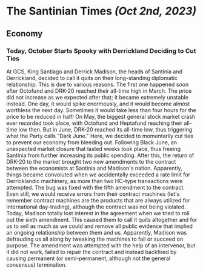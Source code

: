 # The Santinian Times _(Oct 2nd, 2023)_

## Economy

### Today, October Starts Spooky with Derrickland Deciding to Cut Ties

At GCS, King Santiago and Derrick Madison, the heads of Santinia and Derrickland, decided to call it quits on their long-standing
diplomatic relationship. This is due to various reasons. The first one happened soon after Octofund and DRK-20 reached their
all-time high in March. The price did not increase as we expected after that; it became extremely unstable instead. One day, it
would spike enormously, and it would become almost worthless the next day. Sometimes it would take less than four hours for the
price to be reduced in half! On May, the biggest general stock market crash ever recorded took place, with Octofund and Heptafund
reaching their all-time low then. But in June, DRK-20 reached its all-time low, thus triggering what the Party calls "Dark June."
Here, we decided to momentarily cut ties to prevent our economy from bleeding out. Following Black June, an unexpected market
closure that lasted weeks took place, thus freeing Santinia from further increasing its public spending. After this, the return of
DRK-20 to the market brought two new amendments to the contract between the economists at Santinia and Madison's nation.
Apparently, things became convoluted when we accidentally exceeded a rate limit for Derricklandic machinery, as more than two
HC-type transactions were attempted. The bug was fixed with the fifth amendment to the contract. Even still, we would receive
errors from their contract machines (let's remember contract machines are the products that are always utilized for international
day-trading), although the contract was not being violated. Today, Madison totally lost interest in the agreement when we
tried to roll out the sixth amendment. This caused them to call it quits altogether and for us to sell as much as we could
and remove all public evidence that implied an ongoing relationship between them and us. Apparently, Madison was
defrauding us all along by tweaking the machines to fail or succeed on purpose. The amendment was attempted with the help
of an intervenor, but it did not work, failed to repair the contract and instead backfired by causing permanent (or
semi-permanent, although not the general consensus) termination.
